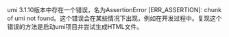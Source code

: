 umi 3.1.10版本中存在一个错误，名为AssertionError [ERR_ASSERTION]: chunk of umi not found。这个错误会在某些情况下出现，例如在开发过程中。复现这个错误的方法是启动umi项目并尝试生成HTML文件。
